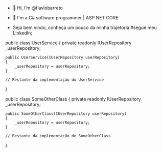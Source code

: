 - 👋 Hi, I’m @flaviobarreto
- 👀 I'm a C# software programmer | ASP NET CORE

- Seja bem vindo, conheça um pouco da minha trajetória 
#segue meu LinkedIn; 

public class UserService
{
    private readonly IUserRepository _userRepository;

    public UserService(IUserRepository userRepository)
    {
        _userRepository = userRepository;
    }

    // Restante da implementação do UserService
}

public class SomeOtherClass
{
    private readonly IUserRepository _userRepository;

    public SomeOtherClass(IUserRepository userRepository)
    {
        _userRepository = userRepository;
    }

    // Restante da implementação de SomeOtherClass
}


<!---
flaviobarreto/flaviobarreto is a ✨ special ✨ repository because its `README.md` (this file) appears on your GitHub profile.
You can click the Preview link to take a look at your changes.
--->
